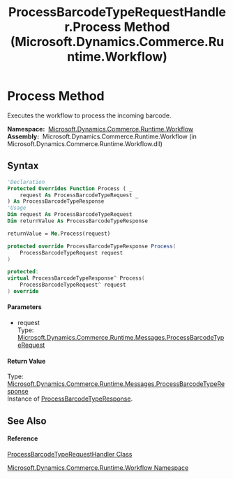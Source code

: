 ﻿---
title: ProcessBarcodeTypeRequestHandler.Process Method  (Microsoft.Dynamics.Commerce.Runtime.Workflow)
TOCTitle: Process Method
ms:assetid: M:Microsoft.Dynamics.Commerce.Runtime.Workflow.ProcessBarcodeTypeRequestHandler.Process(Microsoft.Dynamics.Commerce.Runtime.Messages.ProcessBarcodeTypeRequest)
ms:mtpsurl: https://technet.microsoft.com/en-us/library/microsoft.dynamics.commerce.runtime.workflow.processbarcodetyperequesthandler.process(v=AX.60)
ms:contentKeyID: 62213640
ms.date: 05/18/2015
mtps_version: v=AX.60
f1_keywords:
- Microsoft.Dynamics.Commerce.Runtime.Workflow.ProcessBarcodeTypeRequestHandler.Process
dev_langs:
- CSharp
- C++
- VB
---

# Process Method

Executes the workflow to process the incoming barcode.

**Namespace:**  [Microsoft.Dynamics.Commerce.Runtime.Workflow](microsoft-dynamics-commerce-runtime-workflow-namespace.md)  
**Assembly:**  Microsoft.Dynamics.Commerce.Runtime.Workflow (in Microsoft.Dynamics.Commerce.Runtime.Workflow.dll)

## Syntax

``` vb
'Declaration
Protected Overrides Function Process ( _
    request As ProcessBarcodeTypeRequest _
) As ProcessBarcodeTypeResponse
'Usage
Dim request As ProcessBarcodeTypeRequest
Dim returnValue As ProcessBarcodeTypeResponse

returnValue = Me.Process(request)
```

``` csharp
protected override ProcessBarcodeTypeResponse Process(
    ProcessBarcodeTypeRequest request
)
```

``` c++
protected:
virtual ProcessBarcodeTypeResponse^ Process(
    ProcessBarcodeTypeRequest^ request
) override
```

#### Parameters

  - request  
    Type: [Microsoft.Dynamics.Commerce.Runtime.Messages.ProcessBarcodeTypeRequest](processbarcodetyperequest-class-microsoft-dynamics-commerce-runtime-messages.md)  

#### Return Value

Type: [Microsoft.Dynamics.Commerce.Runtime.Messages.ProcessBarcodeTypeResponse](processbarcodetyperesponse-class-microsoft-dynamics-commerce-runtime-messages.md)  
Instance of [ProcessBarcodeTypeResponse](processbarcodetyperesponse-class-microsoft-dynamics-commerce-runtime-messages.md).  

## See Also

#### Reference

[ProcessBarcodeTypeRequestHandler Class](processbarcodetyperequesthandler-class-microsoft-dynamics-commerce-runtime-workflow.md)

[Microsoft.Dynamics.Commerce.Runtime.Workflow Namespace](microsoft-dynamics-commerce-runtime-workflow-namespace.md)

